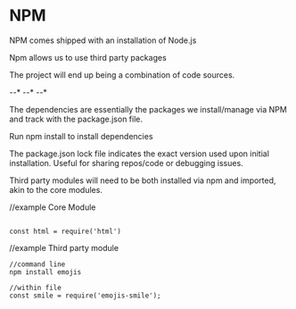 # NPM

NPM comes shipped with an installation of Node.js

Npm allows us to use third party packages

The project will end up being a combination of code sources. 

--* <Developer> 
--* <Node Core Packages>
--* <Dependencies>

The dependencies are essentially the packages we install/manage via NPM and track with the package.json file.

  Run npm install to install dependencies

The package.json lock file indicates the exact version used upon initial installation. Useful for sharing repos/code or debugging issues.

Third party modules will need to be both installed via npm and imported, akin to the core modules.

//example Core Module
~~~

const html = require('html')

~~~

//example Third party module 
~~~
//command line
npm install emojis

//within file
const smile = require('emojis-smile');

~~~